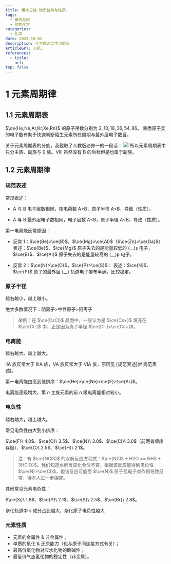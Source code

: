 ```yaml
---
title: 模块总结 物质结构与性质
tags: 
  - 模块总结
  - 结构化学
categories: 
  - 化学
date: 2025-10-02
description: 化学选必二学习笔记
articleGPT: 人机。
references: 
  - title: 
    url: 
top: false
---
```

# 1  元素周期律

## 1.1  元素周期表

$\ce{He,Ne,Ar,Kr,Xe,Rn}$ 的原子序数分别为 $2,10,18,36,54,86$。 熟悉原子实的电子数有助于快速判断陌生元素所在周期与最外层电子数目。


关于元素周期表的分族，我截取了人教版必修一的一段话：
![](https://xernhe.oss-cn-beijing.aliyuncs.com/img/Screenshot_20251002_211749.jpg)
所以元素周期表中只分主族、副族与 $0$ 族。VIII 虽然没有 B 的后标但是也属于副族。

## 1.2  元素周期律

### 规范表述

常规表述：


- A 与 B 电子层数相同，核电荷数 A>B，原子半径 A<B，导致（性质）。

- A 与 B 最外层电子数相同，电子层数 A<B，原子半径 A<B，导致（性质）。

第一电离能反常原因：

- 反常 $1$：$\ce{Be}>\ce{B}$，$\ce{Mg}>\ce{Al}$（$\ce{Zn}>\ce{Ga}$）
	表述：$\ce{Be}$、$\ce{Mg}$ 原子失去的是能量较低的 (\_\_)s 电子，$\ce{B}$、$\ce{Al}$ 原子失去的是能量较高的 (\_\_)p 电子。

- 反常 $2$：$\ce{N}>\ce{O}$，$\ce{P}>\ce{S}$：
	表述：$\ce{N}$、$\ce{P}$ 原子的最外层 (\_\_) 轨道电子排布半满，比较稳定。

### 原子半径

越右越小，越上越小。

绝大多数情况下：阴离子>中性原子>阳离子

> 举例：在 $\ce{CsCl}$ 晶胞中，一般认为是 $\ce{Cs+}$ 填充在 $\ce{Cl-}$ 中，正是因为离子半径 $\ce{Cl-}>\ce{Cs+}$。

### 电离能

越右越大、越上越大。

IIA 族反常大于 IIIA 族，VA 族反常大于 VIA 族，原因见 [规范表述](# 规范表述)。

第一电离能由高到低排序：$\ce{He}>\ce{Ne}>\ce{F}>\ce{Ar}$。

电离能逐级增大，第 $n$ 主族元素的前 $n$ 级电离能相对较小。

### 电负性

越右越大，越上越大。

常见电负性由大到小排序：

$\ce{F}\ 4.0$、$\ce{O}\ 3.5$、$\ce{N}\ 3.0$、$\ce{Cl}\ 3.0$（前两者顺序存疑）、$\ce{C}\ 2.5$、$\ce{H}\ 2.1$。

> 注：有 $\ce{NCl3}$ 的水解反应方程式：$\ce{NCl3 + H2O == NH3 + 3HClO}$。我们知道水解反应化合价不变，根据该反应能得到电负性 $\ce{N}>\ce{Cl}$，但该反应可能受 $\ce{N}$ 原子孤电子对作用导致反常，待本人进一步探究。


其他常见元素电负性：

$\ce{Si}\ 1.8$、$\ce{P}\ 2.1$、$\ce{S}\ 2.5$、$\ce{Br}\ 2.8$。

杂化轨道中 s 成分占比越大，杂化原子电负性越大

### 元素性质

- 元素的金属性 & 非金属性；
- 单质的氧化 & 还原能力（也与原子间连接方式有关）；
- 最高价氧化物对应水化物的酸碱性；
- 最低价气态氢化物的稳定性（非金属）。
